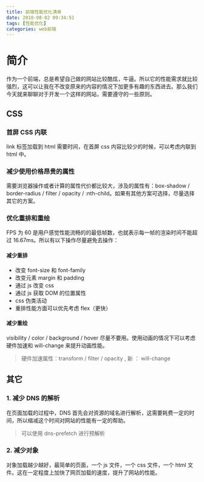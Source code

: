 ```yaml
---
title: 前端性能优化清单
date: 2018-08-02 09:34:51
tags: [性能优化]
categories: web前端
---
```

# 简介

作为一个前端，总是希望自己做的网站比较酷炫，牛逼。所以它的性能需求就比较强烈，这可以让我在不改变原来的内容的情况下加更多有趣的东西进去。那么我们今天就来聊聊对于开发一个这样的网站，需要遵守的一些原则。

## CSS

### 首屏 CSS 内联

link 标签加载到 html 需要时间，在首屏 css 内容比较少的时候，可以考虑内联到 html 中。

### 减少使用价格昂贵的属性

需要浏览器操作或者计算的属性代价都比较大，涉及的属性有：box-shadow / border-radius / filter / opacity / :nth-child。如果有其他方案可选择，尽量选择其它的方案。

### 优化重排和重绘

FPS 为 60 是用户感觉性能流畅的的最低帧数，也就表示每一帧的渲染时间不能超过 16.67ms。所以有以下操作尽量避免去操作：

#### 减少重排

* 改变 font-size 和 font-family
* 改变元素 margin 和 padding
* 通过 js 改变 css
* 通过 js 获取 DOM 的位置属性
* css 伪类活动
* 重排性能方面可以优先考虑 flex（更快）

#### 减少重绘

visibility / color / background / hover 尽量不要用。使用动画的情况下可以考虑硬件加速和 will-change 来提升动画性能。
> 硬件加速属性：transform / filter / opacity , 新 ： will-change

## 其它

### 1. 减少 DNS 的解析

在页面加载的过程中，DNS 首先会对资源的域名进行解析，这需要耗费一定的时间，所以缩减这个时间对网站的性能有一定的帮助。
> 可以使用 dns-prefetch 进行预解析

### 2. 减少对象

对象加载越少越好，最简单的页面，一个 js 文件，一个 css 文件，一个 html 文件。这在一定程度上加快了网页加载的速度，提升了网站的性能。
